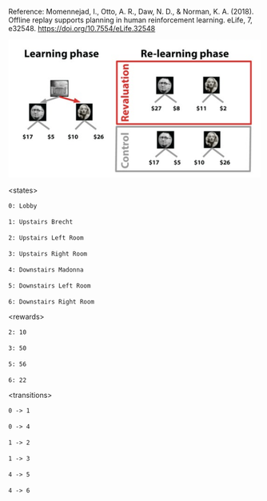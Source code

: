 Reference: Momennejad, I., Otto, A. R., Daw, N. D., & Norman, K. A. (2018). Offline replay supports planning in human reinforcement learning. eLife, 7, e32548. https://doi.org/10.7554/eLife.32548

![n6tree](./unordRooms.png)

\<states>

    0: Lobby

    1: Upstairs Brecht

    2: Upstairs Left Room

    3: Upstairs Right Room

    4: Downstairs Madonna

    5: Downstairs Left Room

    6: Downstairs Right Room

\<rewards>

    2: 10

    3: 50

    5: 56

    6: 22

\<transitions>

    0 -> 1

    0 -> 4

    1 -> 2

    1 -> 3

    4 -> 5

    4 -> 6
